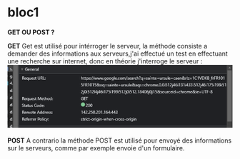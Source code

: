 # bloc1

**GET OU POST ?**

**GET**
Get est utilisé pour intérroger le serveur, la méthode consiste a demander des informations aux serveurs,j'ai effectué un test
en effectuant une recherche sur internet, donc en théorie j'interroge le serveur : ![Image](/GETexemple.png)
\
\
**POST**
A contrario la méthode POST est utilisé pour envoyé des informations sur le serveurs, comme par exemple envoie d'un formulaire.
